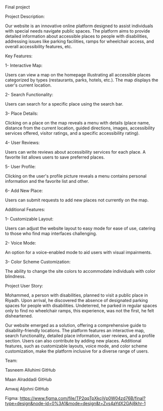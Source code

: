 Final project

Project Description:

Our website is an innovative online platform designed to assist individuals with special needs navigate public spaces. The platform aims to provide detailed information about accessible places to people with disabilities, addressing issues like parking facilities, ramps for wheelchair access, and overall accessibility features, etc.

Key Features:

1- Interactive Map:

Users can view a map on the homepage illustrating all accessible places categorized by types (restaurants, parks, hotels, etc.).
The map displays the user's current location.

2- Search Functionality:

Users can search for a specific place using the search bar.

3- Place Details:

Clicking on a place on the map reveals a menu with details (place name, distance from the current location, guided directions, images, accessibility services offered, visitor ratings, and a specific accessibility rating).

4- User Reviews:

Users can write reviews about accessibility services for each place.
A favorite list allows users to save preferred places.

5- User Profile:

Clicking on the user's profile picture reveals a menu contains personal information and the favorite list and other.

6- Add New Place:

Users can submit requests to add new places not currently on the map.


Additional Features:

1- Customizable Layout:

Users can adjust the website layout to easy mode for ease of use, catering to those who find map interfaces challenging.

2- Voice Mode:

An option for a voice-enabled mode to aid users with visual impairments.

3- Color Scheme Customization:

The ability to change the site colors to accommodate individuals with color blindness.


Project User Story:

Mohammed, a person with disabilities, planned to visit a public place in Riyadh. Upon arrival, he discovered the absence of designated parking spaces for people with disabilities. Undeterred, he parked in regular spaces only to find no wheelchair ramps, this experience, was not the first, he felt disheartened.

Our website emerged as a solution, offering a comprehensive guide to disability-friendly locations. The platform features an interactive map, search functionality, detailed place information, user reviews, and a profile section. Users can also contribute by adding new places. Additional features, such as customizable layouts, voice mode, and color scheme customization, make the platform inclusive for a diverse range of users.


Team:

Tasneem Alluhimi GitHub

Maan Alraddadi GitHub

Amwaj Aljohni GitHub


Figma:
https://www.figma.com/file/TP2qqTpXkcjVp0W04zd76B/final?type=design&node-id=0%3A1&mode=design&t=Zvs4aYdX2GAj8khr-1

